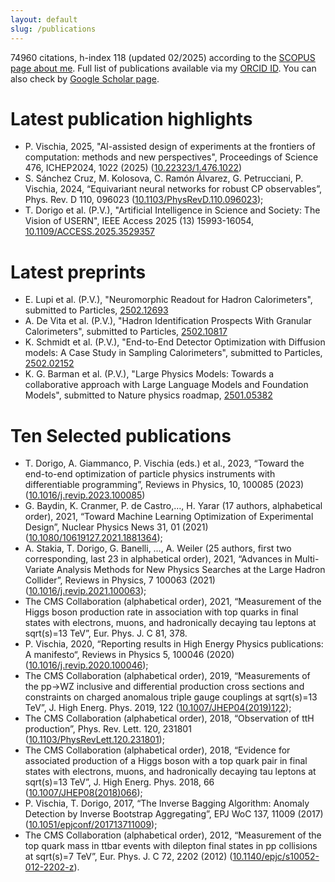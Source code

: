 ```yaml
---
layout: default
slug: /publications
---
```


74960 citations, h-index 118 (updated 02/2025) according to the [SCOPUS page about me](https://www.scopus.com/authid/detail.uri?authorId=54973936800). 
Full list of publications available via my [ORCID ID](https://orcid.org/0000-0002-7088-8557). You can also check by [Google Scholar page](https://scholar.google.com/citations?user=cph_-LwAAAAJ).

# Latest publication highlights

- P. Vischia, 2025, "AI-assisted design of experiments at the frontiers of computation: methods and new perspectives", Proceedings of Science 476, ICHEP2024, 1022 (2025) ([10.22323/1.476.1022](https://doi.org/10.22323/1.476.1022))
- S. Sánchez Cruz, M. Kolosova, C. Ramón Álvarez, G. Petrucciani, P. Vischia, 2024, “Equivariant neural networks for robust CP observables”, Phys. Rev. D 110, 096023 ([10.1103/PhysRevD.110.096023](10.1103/PhysRevD.110.096023));
- T. Dorigo et al. (P.V.), "Artificial Intelligence in Science and Society: The Vision of USERN", IEEE Access 2025 (13) 15993-16054, [10.1109/ACCESS.2025.3529357](https://doi.org/10.1109/ACCESS.2025.3529357)

# Latest preprints

- E. Lupi et al. (P.V.), "Neuromorphic Readout for Hadron Calorimeters", submitted to Particles, [2502.12693](https://doi.org/10.48550/arXiv.2502.12693)
- A. De Vita et al. (P.V.), "Hadron Identification Prospects With Granular Calorimeters", submitted to Particles, [2502.10817](https://doi.org/10.48550/arXiv.2502.10817)
- K. Schmidt et al. (P.V.), "End-to-End Detector Optimization with Diffusion models: A Case Study in Sampling Calorimeters", submitted to Particles, [2502.02152](https://doi.org/10.48550/arXiv.2502.02152)
- K. G. Barman et al. (P.V.), "Large Physics Models: Towards a collaborative approach with Large Language Models and Foundation Models", submitted to Nature physics roadmap, [2501.05382](https://doi.org/10.48550/arXiv.2501.05382)


    
# Ten Selected publications

- T. Dorigo, A. Giammanco, P. Vischia (eds.) et al., 2023, “Toward the end-to-end optimization of particle physics instruments with differentiable programming”, Reviews in Physics, 10, 100085 (2023) ([10.1016/j.revip.2023.100085](https://doi.org/10.1016/j.revip.2023.100085))
- G. Baydin, K. Cranmer, P. de Castro,…, H. Yarar (17 authors, alphabetical order), 2021, “Toward Machine Learning Optimization of Experimental Design”, Nuclear Physics News 31, 01 (2021) ([10.1080/10619127.2021.1881364](https://doi.org/10.1080/10619127.2021.1881364));
- A. Stakia, T. Dorigo, G. Banelli, …, A. Weiler (25 authors, first two corresponding, last 23 in alphabetical order), 2021, “Advances in Multi-Variate Analysis Methods for New Physics Searches at the Large Hadron Collider”, Reviews in Physics, 7 100063 (2021) ([10.1016/j.revip.2021.100063](https://doi.org/10.1016/j.revip.2021.100063));
- The CMS Collaboration (alphabetical order), 2021, “Measurement of the Higgs boson production rate in association with top quarks in final states with electrons, muons, and hadronically decaying tau leptons at sqrt(s)=13 TeV”,  Eur. Phys. J. C 81, 378.
- P. Vischia, 2020, “Reporting results in High Energy Physics publications: A manifesto“, Reviews in Physics 5, 100046 (2020) ([10.1016/j.revip.2020.100046](https://doi.org/10.1016/j.revip.2020.100046));
- The CMS Collaboration (alphabetical order), 2019, “Measurements of the pp→WZ inclusive and differential production cross sections and constraints on charged anomalous triple gauge couplings at sqrt(s)=13 TeV”, J. High Energ. Phys. 2019, 122 ([10.1007/JHEP04(2019)122](https://doi.org/10.1007/JHEP04(2019)122));
- The CMS Collaboration (alphabetical order), 2018, “Observation of ttH production”, Phys. Rev. Lett. 120, 231801 ([10.1103/PhysRevLett.120.231801](https://doi.org/10.1103/PhysRevLett.120.231801));
- The CMS Collaboration (alphabetical order), 2018, “Evidence for associated production of a Higgs boson with a top quark pair in final states with electrons, muons, and hadronically decaying tau leptons at sqrt(s)=13 TeV”, J. High Energ. Phys. 2018, 66 ([10.1007/JHEP08(2018)066](https://doi.org/10.1007/JHEP08(2018)066));
- P. Vischia, T. Dorigo, 2017, “The Inverse Bagging Algorithm: Anomaly Detection by Inverse Bootstrap Aggregating”, EPJ WoC 137, 11009 (2017) ([10.1051/epjconf/201713711009](https://doi.org/10.1051/epjconf/201713711009));
- The CMS Collaboration (alphabetical order), 2012, “Measurement of the top quark mass in ttbar events with dilepton final states in pp collisions at sqrt(s)=7 TeV”, Eur. Phys. J. C 72, 2202 (2012) ([10.1140/epjc/s10052-012-2202-z](https://doi.org/10.1140/epjc/s10052-012-2202-z)).


